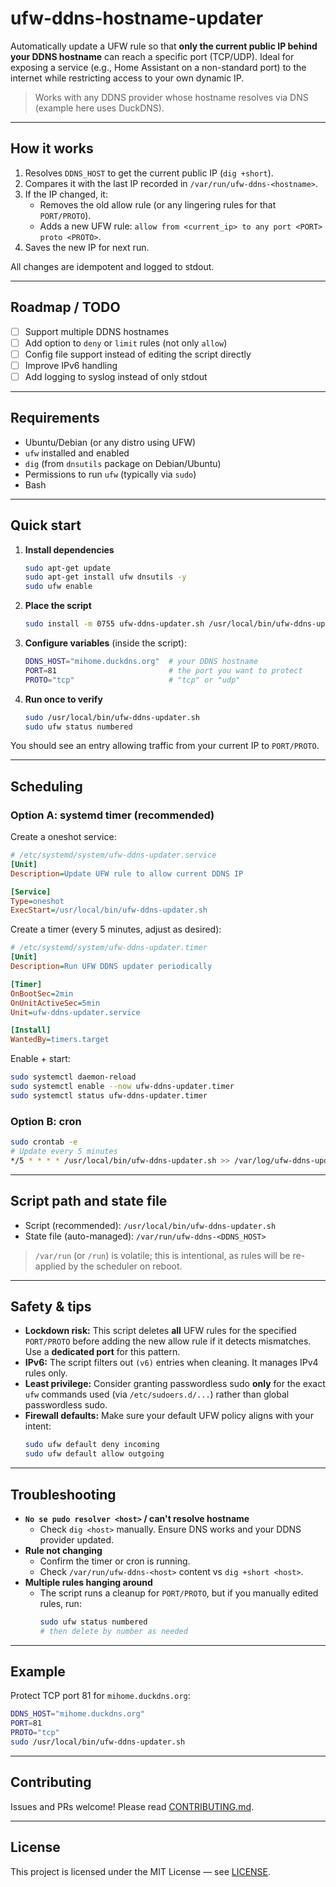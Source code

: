 # ufw-ddns-hostname-updater
Automatically update a UFW rule so that **only the current public IP behind your DDNS hostname** can reach a specific port (TCP/UDP). Ideal for exposing a service (e.g., Home Assistant on a non-standard port) to the internet while restricting access to your own dynamic IP.

> Works with any DDNS provider whose hostname resolves via DNS (example here uses DuckDNS).

---

## How it works

1. Resolves `DDNS_HOST` to get the current public IP (`dig +short`).
2. Compares it with the last IP recorded in `/var/run/ufw-ddns-<hostname>`.
3. If the IP changed, it:
   - Removes the old allow rule (or any lingering rules for that `PORT/PROTO`).
   - Adds a new UFW rule: `allow from <current_ip> to any port <PORT> proto <PROTO>`.
4. Saves the new IP for next run.

All changes are idempotent and logged to stdout.

---

## Roadmap / TODO

- [ ] Support multiple DDNS hostnames
- [ ] Add option to `deny` or `limit` rules (not only `allow`)
- [ ] Config file support instead of editing the script directly
- [ ] Improve IPv6 handling
- [ ] Add logging to syslog instead of only stdout

---

## Requirements

- Ubuntu/Debian (or any distro using UFW)
- `ufw` installed and enabled
- `dig` (from `dnsutils` package on Debian/Ubuntu)
- Permissions to run `ufw` (typically via `sudo`)
- Bash

---

## Quick start

1. **Install dependencies**
   ```bash
   sudo apt-get update
   sudo apt-get install ufw dnsutils -y
   sudo ufw enable
   ```

2. **Place the script**
   ```bash
   sudo install -m 0755 ufw-ddns-updater.sh /usr/local/bin/ufw-ddns-updater.sh
   ```

3. **Configure variables** (inside the script):
   ```bash
   DDNS_HOST="mihome.duckdns.org"  # your DDNS hostname
   PORT=81                         # the port you want to protect
   PROTO="tcp"                     # "tcp" or "udp"
   ```

4. **Run once to verify**
   ```bash
   sudo /usr/local/bin/ufw-ddns-updater.sh
   sudo ufw status numbered
   ```

You should see an entry allowing traffic from your current IP to `PORT/PROTO`.

---

## Scheduling

### Option A: systemd timer (recommended)

Create a oneshot service:
```ini
# /etc/systemd/system/ufw-ddns-updater.service
[Unit]
Description=Update UFW rule to allow current DDNS IP

[Service]
Type=oneshot
ExecStart=/usr/local/bin/ufw-ddns-updater.sh
```

Create a timer (every 5 minutes, adjust as desired):
```ini
# /etc/systemd/system/ufw-ddns-updater.timer
[Unit]
Description=Run UFW DDNS updater periodically

[Timer]
OnBootSec=2min
OnUnitActiveSec=5min
Unit=ufw-ddns-updater.service

[Install]
WantedBy=timers.target
```

Enable + start:
```bash
sudo systemctl daemon-reload
sudo systemctl enable --now ufw-ddns-updater.timer
sudo systemctl status ufw-ddns-updater.timer
```

### Option B: cron

```bash
sudo crontab -e
# Update every 5 minutes
*/5 * * * * /usr/local/bin/ufw-ddns-updater.sh >> /var/log/ufw-ddns-updater.log 2>&1
```

---

## Script path and state file

- Script (recommended): `/usr/local/bin/ufw-ddns-updater.sh`
- State file (auto-managed): `/var/run/ufw-ddns-<DDNS_HOST>`

> `/var/run` (or `/run`) is volatile; this is intentional, as rules will be re-applied by the scheduler on reboot.

---

## Safety & tips

- **Lockdown risk:** This script deletes **all** UFW rules for the specified `PORT/PROTO` before adding the new allow rule if it detects mismatches. Use a **dedicated port** for this pattern.
- **IPv6:** The script filters out `(v6)` entries when cleaning. It manages IPv4 rules only.
- **Least privilege:** Consider granting passwordless sudo **only** for the exact `ufw` commands used (via `/etc/sudoers.d/...`) rather than global passwordless sudo.
- **Firewall defaults:** Make sure your default UFW policy aligns with your intent:
  ```bash
  sudo ufw default deny incoming
  sudo ufw default allow outgoing
  ```

---

## Troubleshooting

- **`No se pudo resolver <host>` / can't resolve hostname**
  - Check `dig <host>` manually. Ensure DNS works and your DDNS provider updated.
- **Rule not changing**
  - Confirm the timer or cron is running.
  - Check `/var/run/ufw-ddns-<host>` content vs `dig +short <host>`.
- **Multiple rules hanging around**
  - The script runs a cleanup for `PORT/PROTO`, but if you manually edited rules, run:
    ```bash
    sudo ufw status numbered
    # then delete by number as needed
    ```

---

## Example

Protect TCP port 81 for `mihome.duckdns.org`:
```bash
DDNS_HOST="mihome.duckdns.org"
PORT=81
PROTO="tcp"
sudo /usr/local/bin/ufw-ddns-updater.sh
```

---

## Contributing

Issues and PRs welcome! Please read [CONTRIBUTING.md](CONTRIBUTING.md).

---

## License

This project is licensed under the MIT License — see [LICENSE](LICENSE).
